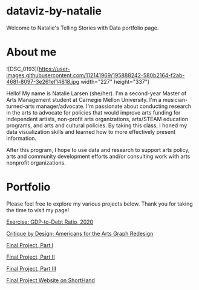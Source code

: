 # dataviz-by-natalie
Welcome to Natalie's Telling Stories with Data portfolio page.

# About me

![DSC_0193](https://user-images.githubusercontent.com/112141969/195888242-580b2164-f2ab-468f-8097-3e261ef14818.jpg width="227" height="337")

Hello! My name is Natalie Larsen (she/her). I'm a second-year Master of Arts Management student at Carnegie Mellon University. I'm a musician-turned-arts manager/advocate. I'm passionate about conducting research in the arts to advocate for policies that would improve arts funding for independent artists, non-profit arts organizations, arts/STEAM education programs, and arts and cultural policies. By taking this class, I honed my data visualization skills and learned how to more effectively present information.

After this program, I hope to use data and research to support arts policy, arts and community development efforts and/or consulting work with arts nonprofit organizations.

# Portfolio

Please feel free to explore my various projects below. Thank you for taking the time to visit my page!

[Exercise: GDP-to-Debt Ratio, 2020](https://nmlarsen.github.io/dataviz-by-natalie/dataviz2.html)

[Critique by Design: Americans for the Arts Graph Redesign ](https://nmlarsen.github.io/dataviz-by-natalie/critique-by-design.html)

[Final Project, Part I](https://nmlarsen.github.io/dataviz-by-natalie/final_part_1_larsen.html)

[Final Project, Part II](https://nmlarsen.github.io/dataviz-by-natalie/final_part_2_larsen.html)

[Final Project, Part III](https://nmlarsen.github.io/dataviz-by-natalie/final_part_3_larsen.html)

[Final Project Website on ShortHand](https://carnegiemellon.shorthandstories.com/a-case-for-steam-education/index.html)
